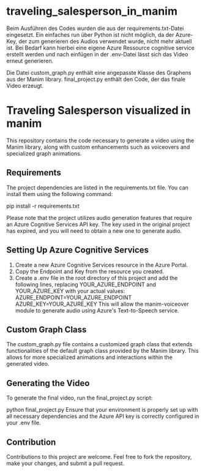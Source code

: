 # traveling_salesperson_in_manim

Beim Ausführen des Codes wurden die aus der requirements.txt-Datei eingesetzt.
Ein einfaches run über Python ist nicht möglich, da der Azure-Key, der zum generieren des Audios verwendet wurde, nicht mehr aktuell ist.
Bei Bedarf kann hierbei eine eigene Azure Ressource cognitive service erstellt werden und nach einfügen in der .env-Datei lässt sich das Video erneut generieren.  

Die Datei custom_graph.py enthält eine angepasste Klasse des Graphens aus der Manim library.
final_project.py enthält den Code, der das finale Video erzeugt.

# Traveling Salesperson visualized in manim
This repository contains the code necessary to generate a video using the Manim library, along with custom enhancements such as voiceovers and specialized graph animations.

## Requirements
The project dependencies are listed in the requirements.txt file. You can install them using the following command:

pip install -r requirements.txt

Please note that the project utilizes audio generation features that require an Azure Cognitive Services API key. The key used in the original project has expired, and you will need to obtain a new one to generate audio.

## Setting Up Azure Cognitive Services
1. Create a new Azure Cognitive Services resource in the Azure Portal.
2. Copy the Endpoint and Key from the resource you created.
3. Create a .env file in the root directory of this project and add the following lines, replacing YOUR_AZURE_ENDPOINT and YOUR_AZURE_KEY with your actual values:
    AZURE_ENDPOINT=YOUR_AZURE_ENDPOINT
    AZURE_KEY=YOUR_AZURE_KEY
This will allow the manim-voiceover module to generate audio using Azure's Text-to-Speech service.

## Custom Graph Class
The custom_graph.py file contains a customized graph class that extends functionalities of the default graph class provided by the Manim library. This allows for more specialized animations and interactions within the generated video.

## Generating the Video
To generate the final video, run the final_project.py script:

python final_project.py
Ensure that your environment is properly set up with all necessary dependencies and the Azure API key is correctly configured in your .env file.

## Contribution
Contributions to this project are welcome. Feel free to fork the repository, make your changes, and submit a pull request.
